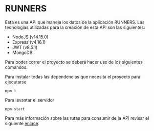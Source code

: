 # RUNNERS
Esta es una API que maneja los datos de la aplicación RUNNERS. Las tecnologías utilizadas para la creación de esta API son las siguientes:
- NodeJS (v14.15.0)
- Express (v4.16.1) 
- JWT (v8.5.1)
- MongoDB

Para poder correr el proyecto se deberá hacer uso de los siguientes comandos:

Para instalar todas las dependencias que necesita el proyecto para ejecutarse
```
npm i
```

Para levantar el servidor
```
npm start
```

Para más información sobre las rutas para consumir de la API revisar el siguiente [enlace](https://github.com/DJNGOSolutions/RUNNERS-SV_BackEnd/wiki).
